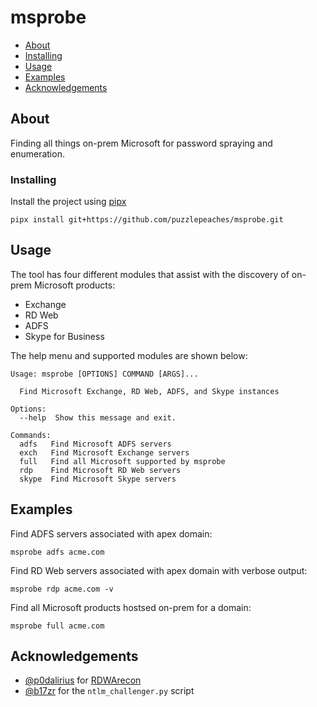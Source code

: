 # msprobe

+ [About](#about)
+ [Installing](#installing)
+ [Usage](#usage)
+ [Examples](#examples)
+ [Acknowledgements](#acknowledgements)



## About <a name = "about"></a>
Finding all things on-prem Microsoft for password spraying and enumeration. 






### Installing <a name = "installing"></a>

Install the project using [pipx](https://pypa.github.io/pipx/installation/)

```
pipx install git+https://github.com/puzzlepeaches/msprobe.git
```




## Usage <a name = "usage"></a>

The tool has four different modules that assist with the discovery of on-prem Microsoft products:

* Exchange
* RD Web
* ADFS
* Skype for Business

The help menu and supported modules are shown below:

```
Usage: msprobe [OPTIONS] COMMAND [ARGS]...

  Find Microsoft Exchange, RD Web, ADFS, and Skype instances

Options:
  --help  Show this message and exit.

Commands:
  adfs   Find Microsoft ADFS servers
  exch   Find Microsoft Exchange servers
  full   Find all Microsoft supported by msprobe
  rdp    Find Microsoft RD Web servers
  skype  Find Microsoft Skype servers
```




## Examples <a name = "examples"></a>

Find ADFS servers associated with apex domain:

```
msprobe adfs acme.com
```

Find RD Web servers associated with apex domain with verbose output:

```
msprobe rdp acme.com -v
```

Find all Microsoft products hostsed on-prem for a domain:

```
msprobe full acme.com
```




## Acknowledgements <a name = "acknowledgements"></a>
- [@p0dalirius](https://twitter.com/intent/follow?screen_name=podalirius_) for [RDWArecon](https://github.com/p0dalirius/RDWArecon) 
- [@b17zr](https://twitter.com/b17zr) for the `ntlm_challenger.py` script
